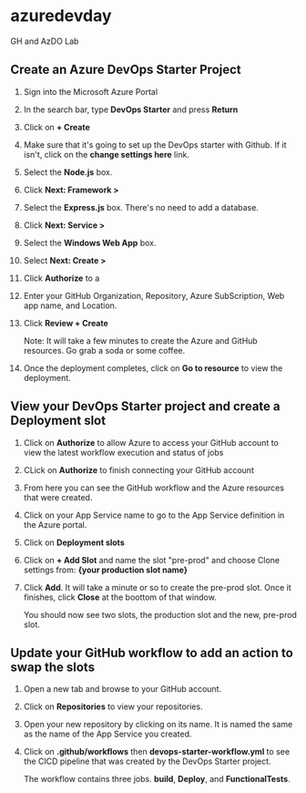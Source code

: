 # azuredevday

GH and AzDO Lab

## Create an Azure DevOps Starter Project

1. Sign into the Microsoft Azure Portal
1. In the search bar, type **DevOps Starter** and press **Return**
1. Click on **+ Create**
1. Make sure that it's going to set up the DevOps starter with Github. If it isn't, click on the **change settings here** link.
1. Select the **Node.js** box.
1. Click **Next: Framework >**
1. Select the **Express.js** box. There's no need to add a database. 
1. Click **Next: Service >**
1. Select the **Windows Web App** box. 
1. Select **Next: Create >**
1. Click **Authorize** to a
1. Enter your GitHub Organization, Repository, Azure SubScription, Web app name, and Location. 
1. Click **Review + Create**

    Note: It will take a few minutes to create the Azure and GitHub resources. Go grab a soda or some coffee. 

1. Once the deployment completes, click on **Go to resource** to view the deployment. 

## View your DevOps Starter project and create a Deployment slot

1. Click on **Authorize** to allow Azure to access your GitHub account to view the latest workflow execution and status of jobs
1. CLick on **Authorize** to finish connecting your GitHub account
1. From here you can see the GitHub workflow and the Azure resources that were created. 
1. Click on your App Service name to go to the App Service definition in the Azure portal.
1. Click on **Deployment slots** 
1. Click on **+ Add Slot** and name the slot "pre-prod" and choose Clone settings from: **{your production slot name}**
1. Click **Add**. It will take a minute or so to create the pre-prod slot. Once it finishes, click **Close** at the boottom of that window.

    You should now see two slots, the production slot and the new, pre-prod slot.

## Update your GitHub workflow to add an action to swap the slots
1. Open a new tab and browse to your GitHub account. 
1. Click on **Repositories** to view your repositories. 
1. Open your new repository by clicking on its name. It is named the same as the name of the App Service you created. 
1. Click on **.github/workflows** then **devops-starter-workflow.yml** to see the CICD pipeline that was created by the DevOps Starter project. 

    The workflow contains three jobs. **build**, **Deploy**, and **FunctionalTests**.
